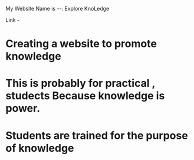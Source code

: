 My Website Name is --: Explore KnoLedge

Link -

# Creating a website to promote knowledge
# This is probably for practical , studects Because knowledge is power.
# Students are trained for the purpose of knowledge